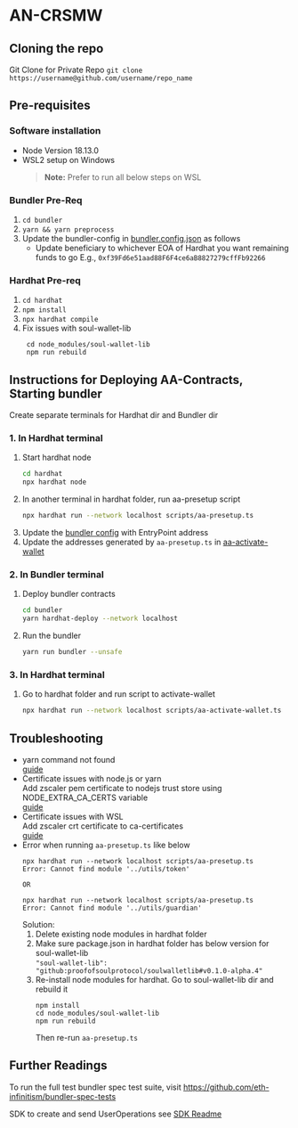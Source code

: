 # AN-CRSMW

## Cloning the repo

Git Clone  for Private Repo `git clone https://username@github.com/username/repo_name`

## Pre-requisites

### Software installation

- Node Version 18.13.0
- WSL2 setup on Windows
  > **Note:** Prefer to run all below steps on WSL

### Bundler Pre-Req

1. `cd bundler`
2. `yarn && yarn preprocess`
3. Update the bundler-config in [bundler.config.json](bundler/packages/bundler/localconfig/bundler.config.json)
    as follows  
    - Update beneficiary to whichever EOA of Hardhat you want remaining funds to go E.g., `0xf39Fd6e51aad88F6F4ce6aB8827279cffFb92266` 
   
### Hardhat Pre-req

1. `cd hardhat`
2. `npm install`
3. `npx hardhat compile`
4. Fix issues with soul-wallet-lib
   ```
    cd node_modules/soul-wallet-lib
    npm run rebuild
   ```

## Instructions for Deploying AA-Contracts, Starting bundler

Create separate terminals for Hardhat dir and Bundler dir

### 1. In Hardhat terminal

1. Start hardhat node
    ```sh
    cd hardhat 
    npx hardhat node
    ```
2. In another terminal in hardhat folder, run aa-presetup script
   ```sh
   npx hardhat run --network localhost scripts/aa-presetup.ts
   ```
3. Update the [bundler config](bundler/packages/bundler/localconfig/bundler.config.json) with
    EntryPoint address
4. Update the addresses generated by `aa-presetup.ts` in
    [aa-activate-wallet](./hardhat/scripts/aa-activate-wallet.ts)

### 2. In Bundler terminal

1. Deploy bundler contracts
   ```sh
   cd bundler
   yarn hardhat-deploy --network localhost
   ```
2. Run the bundler 
   ```sh
   yarn run bundler --unsafe
   ```

### 3. In Hardhat terminal

1. Go to hardhat folder and run script to activate-wallet
   ```sh
   npx hardhat run --network localhost scripts/aa-activate-wallet.ts
   ```

## Troubleshooting

- yarn command not found  
  [guide](https://bobbyhadz.com/blog/not-recognized-as-internal-or-external-command-yarn)
- Certificate issues with node.js or yarn  
  Add zscaler pem certificate to nodejs trust store using NODE_EXTRA_CA_CERTS variable  
  [guide](https://nodejs.org/dist/latest-v18.x/docs/api/cli.html#node_extra_ca_certsfile)
- Certificate issues with WSL  
  Add zscaler crt certificate to ca-certificates  
  [guide](https://github.com/microsoft/WSL/issues/3161#issue-320777324)
- Error when running `aa-presetup.ts` like below
  ```
  npx hardhat run --network localhost scripts/aa-presetup.ts
  Error: Cannot find module '../utils/token'

  OR

  npx hardhat run --network localhost scripts/aa-presetup.ts
  Error: Cannot find module '../utils/guardian'

  ```
  Solution:
  1. Delete existing node modules in hardhat folder
  2. Make sure package.json in hardhat folder has below version for soul-wallet-lib  
      `"soul-wallet-lib": "github:proofofsoulprotocol/soulwalletlib#v0.1.0-alpha.4"`
  3. Re-install node modules for hardhat. Go to soul-wallet-lib dir and rebuild it
      ```
      npm install
      cd node_modules/soul-wallet-lib
      npm run rebuild
      ```
      Then re-run `aa-presetup.ts`



## Further Readings

To run the full test bundler spec test suite, visit https://github.com/eth-infinitism/bundler-spec-tests

SDK to create and send UserOperations
see [SDK Readme](./packages/sdk/README.md)